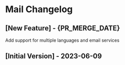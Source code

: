 # Mail Changelog

## [New Feature] - {PR_MERGE_DATE}

Add support for multiple languages and email services

## [Initial Version] - 2023-06-09
